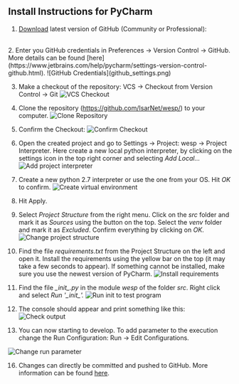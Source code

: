   
## Install Instructions for PyCharm  
  
  
1. [Download](https://www.jetbrains.com/pycharm/download/#section=mac) latest version of GitHub (Community or Professional):   
<br>
2. Enter you GitHub credentials in Preferences -> Version Control -> GitHub. More details can be found [here](https://www.jetbrains.com/help/pycharm/settings-version-control-github.html).   
![GitHub Credentials](github_settings.png)    
  
3. Make a checkout of the repository: VCS -> Checkout from Version Control -> Git 
![VCS Checkout](vcs_check_out.png)  
  
4. Clone the repository (https://github.com/IsarNet/wesp/) to your computer. 
![Clone Repository](clone_repository.png)  
  
5. Confirm the Checkout: 
![Confirm Checkout](Checkout_confirm.png)  
  
6. Open the created project and go to Settings -> Project: wesp -> Project Interpreter. Here create a new local python interpreter, by clicking on the settings icon in the top right corner and selecting *Add Local...*
![Add project interpreter](set_project_intrepeter.png)  
  
8. Create a new python 2.7 interpreter or use the one from your OS. Hit *OK* to confirm. ![Create virtual environment](virtual_env.png)  
  
9. Hit Apply.  
  
10. Select *Project Structure* from the right menu. Click on the *src* folder and mark it as *Sources* using the button on the top. Select the *venv* folder and mark it as *Excluded*.  Confirm everything by clicking on *OK*.
![Change project structure](project_structure.png)  
  
11. Find the file *requirements.txt* from the Project Structure on the left and open it. Install the requirements using the yellow bar on the top (it may take a few seconds to appear). If something cannot be installed, make sure you use the newest version of PyCharm. 
![Install requirements](install_requirements.png)  
  
12. Find the file *\__init__.py* in the module *wesp* of the folder *src*. Right click and select *Run '\__init__'.* 
![Run init to test program](run_init.png)  
  
13. The console should appear and print something like this: 
![Check output](try_run_results.png)  
  
14. You can now starting to develop. To add parameter to the execution change the Run Configuration: Run -> Edit Configurations. 

![Change run parameter](config_parameter.png)  
  
16. Changes can directly be committed and pushed to GitHub. More information can be found [here](https://www.jetbrains.com/help/pycharm/commit-and-push-changes.html).  